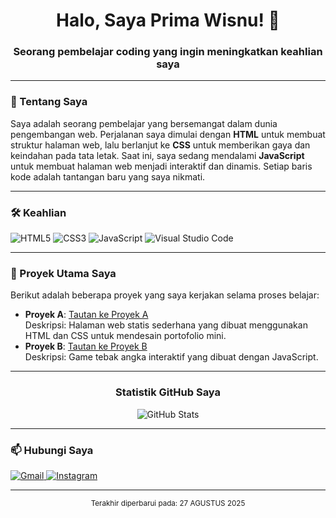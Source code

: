 <h1 align="center">Halo, Saya Prima Wisnu! 👋</h1>
<h3 align="center">Seorang pembelajar coding yang ingin meningkatkan keahlian saya</h3>

---

### 🚀 Tentang Saya

Saya adalah seorang pembelajar yang bersemangat dalam dunia pengembangan web. Perjalanan saya dimulai dengan **HTML** untuk membuat struktur halaman web, lalu berlanjut ke **CSS** untuk memberikan gaya dan keindahan pada tata letak. Saat ini, saya sedang mendalami **JavaScript** untuk membuat halaman web menjadi interaktif dan dinamis. Setiap baris kode adalah tantangan baru yang saya nikmati.

---

### 🛠️ Keahlian

<p align="left" border-radius="8px" >
  <img src="https://img.shields.io/badge/HTML5-E34F26?style=for-the-badge&logo=html5&logoColor=white" alt="HTML5" />
  <img src="https://img.shields.io/badge/CSS3-1572B6?style=for-the-badge&logo=css3&logoColor=white" alt="CSS3" />
  <img src="https://img.shields.io/badge/JavaScript-F7DF1E?style=for-the-badge&logo=javascript&logoColor=black" alt="JavaScript" />
  <img src="https://img.shields.io/badge/Visual_Studio_Code-007ACC?style=for-the-badge&logo=visual-studio-code&logoColor=white" alt="Visual Studio Code" />
</p>

---

### 📂 Proyek Utama Saya

Berikut adalah beberapa proyek yang saya kerjakan selama proses belajar:

* **Proyek A**: [Tautan ke Proyek A](https://github.com/nama-pengguna/nama-repo-proyek-a) <br>
    Deskripsi: Halaman web statis sederhana yang dibuat menggunakan HTML dan CSS untuk mendesain portofolio mini.
* **Proyek B**: [Tautan ke Proyek B](https://github.com/nama-pengguna/nama-repo-proyek-b) <br>
    Deskripsi: Game tebak angka interaktif yang dibuat dengan JavaScript.

---

<div align="center">
  <h3>Statistik GitHub Saya</h3>
  <img src="https://github-readme-stats.vercel.app/api?username=iamwisnu99&show_icons=true&theme=light" alt="GitHub Stats" />
</div>

---

### 📫 Hubungi Saya

<p align="left" border-radius="8px">
  <a href="mailto:wisnu.bussines99@gmail.com">
    <img src="https://img.shields.io/badge/Gmail-D14836?style=for-the-badge&logo=gmail&logoColor=white" alt="Gmail" />
  </a>
  <a href="https://www.instagram.com/prma_Wsn11/" target="_blank">
    <img src="https://img.shields.io/badge/Instagram-E4405F?style=for-the-badge&logo=instagram&logoColor=white" alt="Instagram" />
  </a>
</p>

---

<p align="center">
  <sub>Terakhir diperbarui pada: 27 AGUSTUS 2025</sub>
</p>
